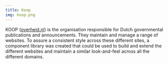```yaml
---
title: Koop
img: koop.png
---
```


KOOP ([overheid.nl](https://www.overheid.nl)) is the organisation responsible for Dutch governmental publications and announcements. They maintain and manage a range of websites. To assure a consistent style across these different sites, a component library was created that could be used to build and extend the different websites and maintain a similar look-and-feel across all the different domains.
